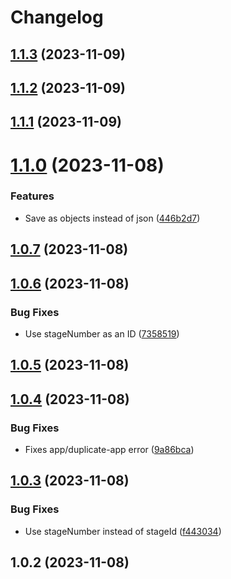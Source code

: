 # Changelog

## [1.1.3](https://github.com/houseoffellows/brackets-firestore-db/compare/1.1.2...1.1.3) (2023-11-09)

## [1.1.2](https://github.com/houseoffellows/brackets-firestore-db/compare/1.1.1...1.1.2) (2023-11-09)

## [1.1.1](https://github.com/houseoffellows/brackets-firestore-db/compare/1.1.0...1.1.1) (2023-11-09)

# [1.1.0](https://github.com/houseoffellows/brackets-firestore-db/compare/1.0.7...1.1.0) (2023-11-08)


### Features

* Save as objects instead of json ([446b2d7](https://github.com/houseoffellows/brackets-firestore-db/commit/446b2d7e18a24c582c57903aecc22dd8340f02ae))

## [1.0.7](https://github.com/houseoffellows/brackets-firestore-db/compare/1.0.6...1.0.7) (2023-11-08)

## [1.0.6](https://github.com/houseoffellows/brackets-firestore-db/compare/1.0.5...1.0.6) (2023-11-08)


### Bug Fixes

* Use stageNumber as an ID ([7358519](https://github.com/houseoffellows/brackets-firestore-db/commit/735851947d1c070c1bbc67880dc4cd89977b6754))

## [1.0.5](https://github.com/houseoffellows/brackets-firestore-db/compare/1.0.4...1.0.5) (2023-11-08)

## [1.0.4](https://github.com/houseoffellows/brackets-firestore-db/compare/1.0.3...1.0.4) (2023-11-08)


### Bug Fixes

* Fixes app/duplicate-app error ([9a86bca](https://github.com/houseoffellows/brackets-firestore-db/commit/9a86bca9e184550f54668f9d8a40b296e85f7a77))

## [1.0.3](https://github.com/houseoffellows/brackets-firestore-db/compare/1.0.2...1.0.3) (2023-11-08)


### Bug Fixes

* Use stageNumber instead of stageId ([f443034](https://github.com/houseoffellows/brackets-firestore-db/commit/f443034b25b50815310a801311c0f042b938c6dc))

## 1.0.2 (2023-11-08)